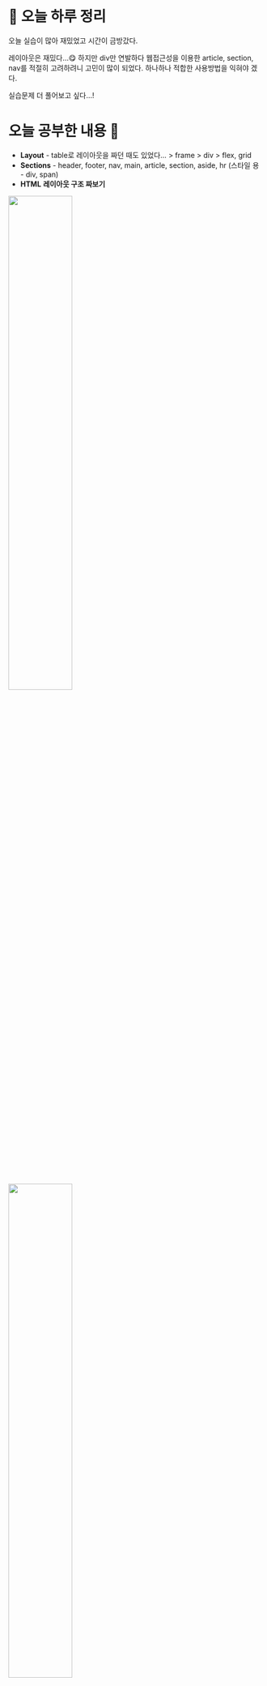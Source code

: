 # 🌳 오늘 하루 정리

오늘 실습이 많아 재밌었고 시간이 금방갔다.

레이아웃은 재밌다…😋 하지만 div만 연발하다 웹접근성을 이용한 article, section, nav를 적절히 고려하려니 고민이 많이 되었다. 하나하나 적합한 사용방법을 익혀야 겠다.

실습문제 더 풀어보고 싶다…!

# 오늘 공부한 내용 🌼

- **Layout** - table로 레이아웃을 짜던 때도 있었다… > frame > div > flex, grid
- **Sections** - header, footer, nav, main, article, section, aside, hr (스타일 용 - div, span)
- **HTML** **레이아웃 구조 짜보기**
<img src="https://user-images.githubusercontent.com/105140201/223361880-47819a97-1a87-4f56-bc72-efefaccebc9a.png" width=50%>
<img src="https://user-images.githubusercontent.com/105140201/223361924-a627292f-3f71-4162-aad2-d4a2ed2357d1.png" width=50%>
<aside>
"💡  HTML 구조를 짜는게 너무 막연하다면 
사용자에게 뭔가를 알려주는 소설이나<br> 블로그 포스트,
목차를 쓴다고 생각하면서 작성해보세요🙂”

ex) 레이아웃은 확실히 관공서 페이지가 잘 되어있다.<br>
그에 반해 삼성, 애플 페이지의 접근성은 알고보면 목차 등 마이너스가 존재!😂<br>
→ 면접 기업 웹 페이지를 분석해 입사한 사례가 있다?!

</aside>

- **float**

1. **float로 레이아웃 만들기**

<img src="https://user-images.githubusercontent.com/105140201/223362377-0fd52698-dd46-4dc4-97aa-8d09e202804a.png" width=50%>



2. **로그인 페이지 만들기**

![image](https://user-images.githubusercontent.com/105140201/223362523-2c2a9976-10b1-4393-8d57-6f1faf80985f.png)

- **flex**

# 새로 알게된 내용 💡

- **Layout - Sections**
  - `article`
    - (따로) 독립적으로 구분, 챗봇처럼 제거해도, 어느 사이트에 있어도 상관없는
  - `section`
    - (묶음) 앞뒤 문맥과의 흐름이 있음, 구분지으면서도 연결성이 필요할 때 사용
    - 제목 요소를 자식으로 포함해야 함
  - `aside` - 문서의 주요 내용과 간접적으로 연관된 부분, 각주/광고/배너
  - `hr` - 구분선 ,<p> 내에서 사용하지 않는다!
- **float**
  - float 해제하기 - `clear:both`
  - 자식 요소들이 모두 float 속성을 가지게 되면, 컨테이너 요소의 높이에 자식 요소들의 높이가 포함되지 않는다.
    - 부모에게 (강제로) 높이 값 미리 지정하기
    - 자식에게 `overflow:hidden` 주기 - 넘치는 요소들이 없어지거나 잘리는 문제가 생길 수 있다.
    - [가장 많이 쓰는 방법] clear-fix 방법 - 부모 요소에 `::after` 사용하기
    ```css
    부모::after {
      /* 태그 뒤에 내용이 빈(content: '') 블럭을(display: block) 만들고 */
      content: '';
      display: block;
      /* float: left를 초기화 시키겠다는 뜻이다.*/
      clear: left;
    }
    ```
- **숨김 처리**
  - `display:none` or `visibility:hidden` - 스크린리더가 읽지 않음.
  - `width:0px; height:0px;` 0픽셀 조절 방법 -스크린리더가 읽지 않음.
  - `text-indent: -9999px;` 콘텐츠를 왼쪽으로 밀어내는 방법 - 스크린리더가 읽음.
  - `clip: rect(1px, 1px, 1px, 1px);` `clip-path: inset(50%);`
  - CSS 클립 방법 ‘**a11y -hidden’**
    - `clip`은 이제 더이상 권장되지 않고 최신 속성인 `clip-path`로 대체되었다.
    - clip은 구 버전의 브라우저 대응을 위해서, clip-path는 최신 버전의 브라우저를 위해서 두개다 기입한다.
    ```css
    /*a11y-hidden*/
    .sr-only {
      clip: rect(1px, 1px, 1px, 1px);
      clip-path: inset(50%);
      width: 1px;
      height: 1px;
      margin: -1px;
      overflow: hidden;
      padding: 0;
      position: absolute;
    }
    ```
- **flex**
  - 1차원적 레이아웃(x축 or y축)을 위해 사
  - 부모 요소를 `flex-container` 자식 요소를 `flex-item` 이라고 부른다.
  - justify-content : `flex-start`, `flex-end`, `center`, `space-between`, `space-around`

# 궁금한 내용 / 부족한 내용 🧐

- **Sections** - 다시 훑어보기
- flex & grid - 미리 예습 해보기
  [flexngrid](https://flexngrid.com/)
